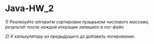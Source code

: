 # Java-HW_2

_1) Реализуйте алгоритм сортировки пузырьком числового массива, результат после каждой итерации запишите в лог-файл._

_2) К калькулятору из предыдущего дз добавить логирование._
